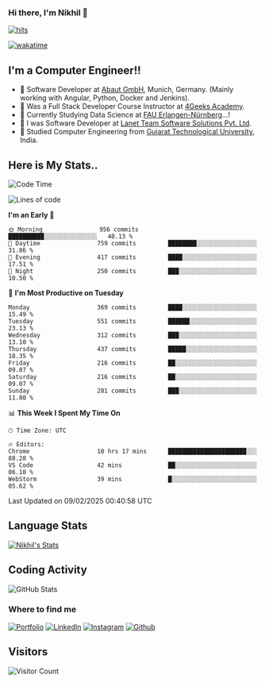 ### Hi there, I'm Nikhil 👋

[![hits](https://hits.sh/github.com/silentsoft/hits.svg?color=2311cc)](https://hits.sh/github.com/silentsoft/hits/)

[![wakatime](https://wakatime.com/badge/user/369b6a3a-7953-4ff9-b7c7-be53d0a7ccc6.svg)](https://wakatime.com/@369b6a3a-7953-4ff9-b7c7-be53d0a7ccc6)

## I'm a  Computer Engineer!!

- 🌱 Software Developer at [Abaut GmbH](https://www.abaut.de/), Munich, Germany. (Mainly working with Angular, Python, Docker and Jenkins).
- 🌱 Was a Full Stack Developer Course Instructor at [4Geeks Academy](https://4geeks.com/).
- 🌱 Currently Studying Data Science at [FAU Erlangen-Nürnberg](https://www.fau.de/)...!
- 🌱 I was Software Developer at [Lanet Team Software Solutions Pvt. Ltd](https://lanetteam.com/).
- 🌱 Studied Computer Engineering from [Gujarat Technological University](https://www.gtu.ac.in/), India.

<h2>Here is My Stats..</h2>

<!--START_SECTION:waka-->
![Code Time](http://img.shields.io/badge/Code%20Time-787%20hrs%2013%20mins-blue)

![Lines of code](https://img.shields.io/badge/From%20Hello%20World%20I%27ve%20Written-17.6%20million%20lines%20of%20code-blue)

**I'm an Early 🐤** 

```text
🌞 Morning                956 commits         ██████████░░░░░░░░░░░░░░░   40.13 % 
🌆 Daytime                759 commits         ████████░░░░░░░░░░░░░░░░░   31.86 % 
🌃 Evening                417 commits         ████░░░░░░░░░░░░░░░░░░░░░   17.51 % 
🌙 Night                  250 commits         ███░░░░░░░░░░░░░░░░░░░░░░   10.50 % 
```
📅 **I'm Most Productive on Tuesday** 

```text
Monday                   369 commits         ████░░░░░░░░░░░░░░░░░░░░░   15.49 % 
Tuesday                  551 commits         ██████░░░░░░░░░░░░░░░░░░░   23.13 % 
Wednesday                312 commits         ███░░░░░░░░░░░░░░░░░░░░░░   13.10 % 
Thursday                 437 commits         █████░░░░░░░░░░░░░░░░░░░░   18.35 % 
Friday                   216 commits         ██░░░░░░░░░░░░░░░░░░░░░░░   09.07 % 
Saturday                 216 commits         ██░░░░░░░░░░░░░░░░░░░░░░░   09.07 % 
Sunday                   281 commits         ███░░░░░░░░░░░░░░░░░░░░░░   11.80 % 
```


📊 **This Week I Spent My Time On** 

```text
🕑︎ Time Zone: UTC

🔥 Editors: 
Chrome                   10 hrs 17 mins      ██████████████████████░░░   88.28 % 
VS Code                  42 mins             ██░░░░░░░░░░░░░░░░░░░░░░░   06.10 % 
WebStorm                 39 mins             █░░░░░░░░░░░░░░░░░░░░░░░░   05.62 % 
```


 Last Updated on 09/02/2025 00:40:58 UTC
<!--END_SECTION:waka-->

<h2>Language Stats</h2>

[![Nikhil's Stats](https://github-readme-stats.vercel.app/api/wakatime?username=nikhilmaguwala&layout=compact&title=Stats)](https://github.com/nikhilmaguwala)


<h2>Coding Activity</h2>

<p><img src="https://wakatime.com/share/@nikhilmaguwala/7dd532b8-3e5e-4c26-8c46-68cc27712a92.svg" alt="GitHub Stats"></p>

<h3>Where to find me</h3>
<p>
    <a href="https://www.nikhilmaguwala.vercel.app" target="_blank"><img alt="Portfolio" src="https://img.shields.io/badge/portfolio-%23000000.svg?&style=for-the-    badge&logo=About.me&logoColor=white" /></a>
    <a href="https://www.linkedin.com/in/nikhil-maguwala" target="_blank"><img alt="LinkedIn" src="https://img.shields.io/badge/linkedin-%230077B5.svg?&style=for-the-badge&logo=linkedin&logoColor=white" /></a> 
    <a href="https://www.instagram.com/nikhil_maguwala/" target="_blank"><img alt="Instagram" src="https://img.shields.io/badge/instagram-%23E4405F.svg?&style=for-the-badge&logo=instagram&logoColor=white" /></a>
    <a href="https://github.com/nikhilmaguwala" target="_blank"><img alt="Github" src="https://img.shields.io/badge/GitHub-%2312100E.svg?&style=for-the-badge&logo=Github&logoColor=white" /></a>
</p>


<h2>Visitors</h2>

![Visitor Count](https://profile-counter.glitch.me/nikhilmaguwala/count.svg)

[website]: https://nikhilmaguwala.github.io/
[instagram]: https://www.instagram.com/nikhil_maguwala/
[linkedin]: https://www.linkedin.com/in/nikhil-maguwala/

